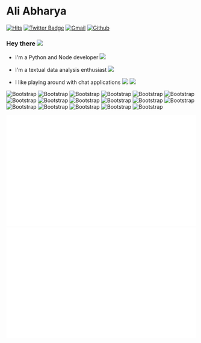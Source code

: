 # Ali Abharya

[![Hits](https://hits.seeyoufarm.com/api/count/incr/badge.svg?url=https%3A%2F%2Fgithub.com%2FBinDruid%2FBinDruid&count_bg=%2379C83D&title_bg=%23555555&icon=&icon_color=%23E7E7E7&title=Profile+Views&edge_flat=false)](https://hits.seeyoufarm.com)
[![Twitter Badge](https://img.shields.io/badge/-Twitter-1da1f2?labelColor=1da1f2&logo=twitter&logoColor=white&link=https://twitter.com/biindruid)](https://twitter.com/biindruid)
[![Gmail](https://img.shields.io/badge/-Gmail-c14438?style=flat&logo=Gmail&logoColor=white)](mailto:abharya.dev@gmail.com)
[![Github](https://img.shields.io/github/followers/BinDruid?label=Follow&style=social)](https://github.com/BinDruid)


### Hey there ![](https://cdn.betterttv.net/emote/5c0e1a3c6c146e7be4ff5c0c/2x)

- I'm a Python and Node developer ![](https://cdn.betterttv.net/emote/5b490e73cf46791f8491f6f4/1x) 

- I'm a textual data analysis enthusiast ![](https://cdn.betterttv.net/emote/5e885338269f8409604a5da5/1x) 

- I like playing around with chat applications ![](https://cdn.betterttv.net/emote/5ec48ee2fdee545e3064af9e/1x) ![](https://cdn.betterttv.net/emote/5f1e7ac5713a6144748a3b70/1x) 


![Bootstrap](https://img.shields.io/badge/-Python-05122A?style=flat&logo=Python&color=353535) ![Bootstrap](https://img.shields.io/badge/-Django-05122A?style=flat&logo=Django&color=353535) ![Bootstrap](https://img.shields.io/badge/-Docker-05122A?style=flat&logo=Docker&color=353535) ![Bootstrap](https://img.shields.io/badge/-Nginx-05122A?style=flat&logo=Nginx&color=353535) ![Bootstrap](https://img.shields.io/badge/-PostgreSQL-05122A?style=flat&logo=PostgreSQL&color=353535) ![Bootstrap](https://img.shields.io/badge/-MongoDB-05122A?style=flat&logo=MongoDB&color=353535) ![Bootstrap](https://img.shields.io/badge/-Oracle-05122A?style=flat&logo=Oracle&color=353535) ![Bootstrap](https://img.shields.io/badge/-Redis-05122A?style=flat&logo=Redis&color=353535) ![Bootstrap](https://img.shields.io/badge/-Node.js-05122A?style=flat&logo=Node.js&color=353535) ![Bootstrap](https://img.shields.io/badge/-Typescript-05122A?style=flat&logo=Typescript&color=353535) ![Bootstrap](https://img.shields.io/badge/-Vue.js-05122A?style=flat&logo=Vue.js&color=353535) ![Bootstrap](https://img.shields.io/badge/-Vuetify-05122A?style=flat&logo=Vuetify&color=353535) ![Bootstrap](https://img.shields.io/badge/-Quasar-05122A?style=flat&logo=Quasar&color=353535) ![Bootstrap](https://img.shields.io/badge/-Sass-05122A?style=flat&logo=Sass&color=353535) ![Bootstrap](https://img.shields.io/badge/-Visual%20Studio%20Code-05122A?style=flat&logo=Visual-Studio-Code&color=353535) ![Bootstrap](https://img.shields.io/badge/-Git-05122A?style=flat&logo=Git&color=353535) ![Bootstrap](https://img.shields.io/badge/-Ubuntu-05122A?style=flat&logo=Ubuntu&color=353535)


![](https://raw.githubusercontent.com/BinDruid/MyStats/master/generated/overview.svg#gh-dark-mode-only) ![](https://raw.githubusercontent.com/BinDruid/MyStats/master/generated/languages.svg#gh-dark-mode-only)

